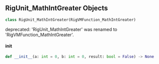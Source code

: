 ## RigUnit_MathIntGreater Objects

```python
class RigUnit_MathIntGreater(RigVMFunction_MathIntGreater)
```

deprecated: 'RigUnit_MathIntGreater' was renamed to 'RigVMFunction_MathIntGreater'.

<a id="unreal.RigUnit_MathIntGreater.__init__"></a>

#### __init__

```python
def __init__(a: int = 0, b: int = 0, result: bool = False) -> None
```

<a id="unreal.RigVMFunction_MathIntLess"></a>
